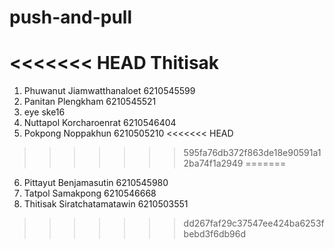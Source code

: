 # push-and-pull
<<<<<<< HEAD
Thitisak
=======

1. Phuwanut Jiamwatthanaloet 6210545599
2. Panitan Plengkham 6210545521
3. eye ske16
4. Nuttapol Korcharoenrat 6210546404
5. Pokpong Noppakhun 6210505210
<<<<<<< HEAD
>>>>>>> 595fa76db372f863de18e90591a12ba74f1a2949
=======
6. Pittayut Benjamasutin 6210545980
7. Tatpol Samakpong 6210546668
8. Thitisak Siratchatamatawin 6210503551
>>>>>>> dd267faf29c37547ee424ba6253fbebd3f6db96d
